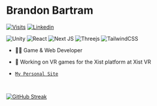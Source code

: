 <h1> Brandon Bartram </h1>

[![Visits](https://komarev.com/ghpvc/?username=BrandonBartram98&logo=GitHub&label=github%20visits&color=336699&logoColor=white&style=flat-square)](https://github.com/BrandonBartram98)
[![Linkedin](https://img.shields.io/badge/linked-in-369?style=flat-square&logo=linkedin&logoColor=white&color=blue)](https://www.linkedin.com/in/brandonbartram)

![Unity](https://img.shields.io/badge/unity-%23000000.svg?style=for-the-badge&logo=unity&logoColor=white)
![React](https://img.shields.io/badge/react-%2320232a.svg?style=for-the-badge&logo=react&logoColor=%2361DAFB)
![Next JS](https://img.shields.io/badge/Next-black?style=for-the-badge&logo=next.js&logoColor=white)
![Threejs](https://img.shields.io/badge/threejs-black?style=for-the-badge&logo=three.js&logoColor=white)
![TailwindCSS](https://img.shields.io/badge/tailwindcss-%2338B2AC.svg?style=for-the-badge&logo=tailwind-css&logoColor=white)

- 🧑‍💻 Game & Web Developer

- 🔭 Working on VR games for the Xist platform at Xist VR

- [`My Personal Site`](https://brandonbartram.vercel.app/)

<br />

[![GitHub Streak](https://github-readme-streak-stats.herokuapp.com/?user=BrandonBartram98)](https://git.io/streak-stats)
